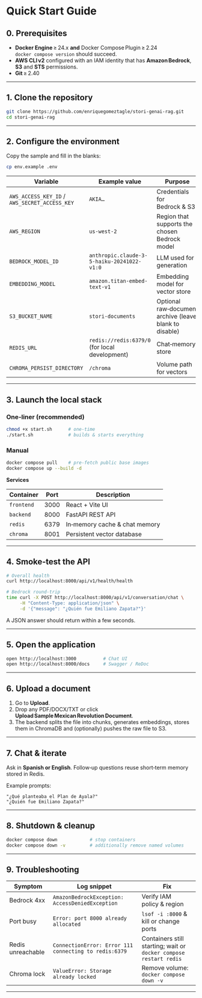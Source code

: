 # Quick Start Guide

## 0. Prerequisites  
- **Docker Engine** ≥ 24.x **and** Docker Compose Plugin ≥ 2.24  
  `docker compose version` should succeed.  
- **AWS CLI v2** configured with an IAM identity that has **Amazon Bedrock**, **S3** and **STS** permissions.  
- **Git** ≥ 2.40 

---

## 1. Clone the repository
```bash
git clone https://github.com/enriquegomeztagle/stori-genai-rag.git
cd stori-genai-rag
```

---

## 2. Configure the environment
Copy the sample and fill in the blanks:

```bash
cp env.example .env
```

| Variable | Example value | Purpose |
|----------|---------------|---------|
| `AWS_ACCESS_KEY_ID` / `AWS_SECRET_ACCESS_KEY` | `AKIA…` | Credentials for Bedrock & S3 |
| `AWS_REGION` | `us-west-2` | Region that supports the chosen Bedrock model |
| `BEDROCK_MODEL_ID` | `anthropic.claude-3-5-haiku-20241022-v1:0` | LLM used for generation |
| `EMBEDDING_MODEL` | `amazon.titan-embed-text-v1` | Embedding model for vector store |
| `S3_BUCKET_NAME` | `stori-documents` | Optional raw‑document archive (leave blank to disable) |
| `REDIS_URL` | `redis://redis:6379/0` (for local development) | Chat‑memory store |
| `CHROMA_PERSIST_DIRECTORY` | `/chroma` | Volume path for vectors |

---

## 3. Launch the local stack

### One‑liner (recommended)
```bash
chmod +x start.sh      # one‑time
./start.sh             # builds & starts everything
```

### Manual
```bash
docker compose pull    # pre‑fetch public base images
docker compose up --build -d
```

**Services**

| Container | Port | Description |
|-----------|------|-------------|
| `frontend` | 3000 | React + Vite UI |
| `backend`  | 8000 | FastAPI REST API |
| `redis`    | 6379 | In‑memory cache & chat memory |
| `chroma`   | 8001 | Persistent vector database |

---

## 4. Smoke‑test the API
```bash
# Overall health
curl http://localhost:8000/api/v1/health/health

# Bedrock round‑trip
time curl -X POST http://localhost:8000/api/v1/conversation/chat \
     -H "Content-Type: application/json" \
     -d '{"message": "¿Quién fue Emiliano Zapata?"}'
```
A JSON answer should return within a few seconds.

---

## 5. Open the application
```bash
open http://localhost:3000          # Chat UI
open http://localhost:8000/docs     # Swagger / ReDoc
```

---

## 6. Upload a document
1. Go to **Upload**.  
2. Drop any PDF/DOCX/TXT or click **Upload Sample Mexican Revolution Document**.  
3. The backend splits the file into chunks, generates embeddings, stores them in ChromaDB and (optionally) pushes the raw file to S3.

---

## 7. Chat & iterate
Ask in **Spanish or English**. Follow‑up questions reuse short‑term memory stored in Redis.

Example prompts:
```text
"¿Qué planteaba el Plan de Ayala?"
"¿Quién fue Emiliano Zapata?"
```

---

## 8. Shutdown & cleanup
```bash
docker compose down            # stop containers
docker compose down -v         # additionally remove named volumes
```

---

## 9. Troubleshooting

| Symptom | Log snippet | Fix |
|---------|-------------|-----|
| Bedrock 4xx | `AmazonBedrockException: AccessDeniedException` | Verify IAM policy & region |
| Port busy | `Error: port 8000 already allocated` | `lsof -i :8000` & kill or change ports |
| Redis unreachable | `ConnectionError: Error 111 connecting to redis:6379` | Containers still starting; wait or `docker compose restart redis` |
| Chroma lock | `ValueError: Storage already locked` | Remove volume: `docker compose down -v` |

---
